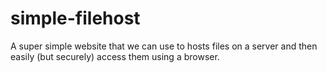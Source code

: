 # simple-filehost
A super simple website that we can use to hosts files on a server and then easily (but securely) access them using a browser.
